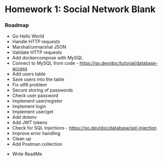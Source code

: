 # Homework 1: Social Network Blank


### Roadmap

+ Go Hello World
+ Handle HTTP requests
+ Marshal/unmarshal JSON
+ Validate HTTP requests
+ Add dockercompose with MySQL
+ Connect to MySQL from code - https://go.dev/doc/tutorial/database-access
+ Add users table
+ Save users into the table
+ Fix utf8 problem
+ Secure storing of passwords
+ Check user password
+ Implement user/register
+ Implement login
+ Implement user/get
+ Add dotenv
+ Add JWT tokens
+ Check for SQL Injections - https://go.dev/doc/database/sql-injection
+ Improve error handling
+ Clean up
+ Add Postman collection
- Write ReadMe